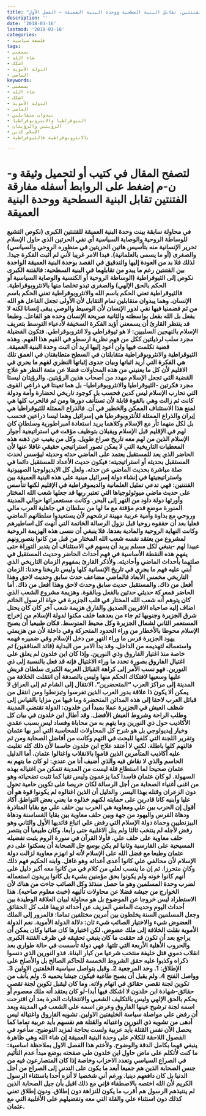 ```yaml
---
title: "مفارقة الفتنتين، تقابل البنية السطحية ووحدة البنية العميقة – الفصل الأول"
description: ''
date: '2018-03-16'
lastmod: '2018-03-16'
categories:
- فلسفة سياسية
tags:
- يسمعني
- شاء الله
- اشكك
- الدولة الأموية
- الماضي
keywords:
- يسمعني
- شاء الله
- اشكك
- الدولة الأموية
- الماضي
- يبدوان متقابلين
- الثيوقراطيا والانثروبوقراطيا
- الرؤيتين والرؤيتان
- الإسلام كدين
- بالانثروبوقراطية فالثيوقراطية

---
```

# **لتصفح المقال في كتيب أو لتحميل وثيقة و-ن-م إضغط على الروابط أسفله** **مفارقة الفتنتين تقابل البنية السطحية ووحدة البنية العميقة**

### في محاولة سابقة بينت وحدة البنية العميقة للفتنتين الكبرى (نكوص التشيع للوساطة الروحية والوصاية السياسية أي نفي الحرتين الذي حاول الإسلام تحرير الإنسانية منه بتأسيس هاتين الحريتين في منظوره الروحي والسياسي) والصغرى (أو ما يسمى بالعلمانية). فبدا الامر غريبا لأني لم أثبت الفكرة جيدا. لذلك فلا بد من العودة إليها والتدقيق في القصد بوحدة البنية العميقة الواحدة بين الفتنتين رغم ما يبدو من تقابلهما في البنية السطحية: فالفتنة الكبرى نكوص إلى الثيوقراطية (الوساطة الروحية أو الكنسية والوصاية السياسية أو الحكم بالحق الإلهي) والصغرى تبدو تخلصا منها بالانثروبوقراطية. فالثيوقراطية تعني الحكم باسم الله والانثروبوقراطية تعني الحكم باسم الإنسان. وهما يبدوان متقابلين تمام التقابل لأن الأولى تجعل الفاعل هو الله من ثم فضمنيا فيها نفي لدور الإنسان لأن الوسيط والوصي يبقى إنسانا لكنه لا يفعل بل الله بفعل بواسطته والثانية صريحة الإنسان وحده هو الفاعل. وطبعا قد ينتظر القارئ أن يسمعني أؤيد الفكرة السخيفة لأدعياء التوسط بتعريف الإسلام بالنهجين السلبيين: لا هو ثيوقراطي ولا انثروبوقراطي. فتكون الفضيلة مجرد سلب لرذيلتين ككل من فهم نظرية ارسطو في القيم هذا الفهم. وهذه قضية تكلمت فيها ولن أعود إليها اريد أن اثبت وحدة البنية العميقة. الثيوقراطية والانثروبوقراطية متقابلتان في السطح متطابقتان في العمق تلك هي الفكرة التي أريد اثباتها وبيان جدوى إثباتها النظري لفهم ما يجري في الاقليم لأن كل ما يعنيني من هذه المحاولات فضلا عن متعة النظر هو علاج القضية التي تجعل الإسلام مهدد من أصحاب هذين الرؤيتين. والرؤيتان ليستا مجرد فكرتين -الثيوقراطيا والانثروبوقراطيا- بل هما تعينتا في ذراعي القوى التي تحارب الإسلام ليس كدين فحسب بل كوجود تاريخي لحضارة وأمة ودولة كانت ثم زالت وهي بالقوة قابلة لأن تستأنف دورها ومن ثم فالحرب كلها هي لمنع هذا الاستئناف الممكن والخطير في آن. فالذراع الممثلة للثيوقراطيا هي إيران والذراع الممثلة للأنثروبوقرطيا هي إسرائيل وهما ليسا ذراعين فحسب بل لكل منهما ثأر مع الإسلام وكلاهما يريد استعادة امبراطورية وسلطان كان لهم في الإقليم قبل الإسلام ويقبلان بتوظيف مؤقت في استراتيجية أجوار الإسلام الذين من لهم معه تاريخ صراع طويل. وكل من يغيب عن ذهنه هذه المعطيات التاريخية التي لا يمكن تصور استراتيجي حقيقي غافلا عنها لأن الحاضر الذي يعد للمستقبل يعتمد على الماضي حدثه وحديثه ليؤسس لحدث المستقبل بحديثه أو استراتيجيته: فيكون حديث الأعداد للمستقبل دائما في صلة مباشرة بحديث الماضي عن حدثه. ولعل كل الايديولوجيا الصهيونية واستراتيجيتها في إنشاء دولة إسرائيل مبنية على هذه البنية العميقة بين الفتنتين: فهي تدعي تمثيل العلمانية والديموقراطية في الإقليم لكنها تتأسس على حديث ماضي ميوثولوجياها التي تعتبر ربها قد جعلها شعب الله المختار وأورثها دولة داود من النهر إلى البحر. وكانت مستعمراتها حوالي المدينة المنورة موضع قدم مؤقتة مع ما لها من سلطان في جاهلية العرب مالي وروحي مع بداوة وأمية عربية مهينة ترشحهم لأن يستعيدوا سلطانهم الماضي فعليا بعد أن حققوه روحيا قبل نزول الرسالة الخاتمة التي أنهت كل اساطيرهم وكانت النهاية الروحية والمادية بعدها. فلا ينبغي أن ننسى هذه الهزيمة الروحية لمشروع من يعتقد نفسه شعب الله المختار من قبل من كانوا يتصورونهم عبيدا لهم -ينبغي لكل مسلم يريد أن يسهم في الاستئناف أن يتدبر التوراة حتى يفهم هذه النقطة الأساسية في فهم أحداث الحاضر وحديث المستقبل في صلتهما بأحداث الماضي وأحاديثه. ولأذكر القارئ بمفهوم الزمان التاريخي الذي أبني عليه فهم ما يجري في تاريخ الإنسانية كلها وليس تاريخنا وحدنا: الزمان التاريخي مخمس الأبعاد فالماضي مضاعف حدث سابق وحديث لاحق وهذا أفعل من ذاك. والمستقبل حديث سابق وحدث لاحق وهذا أفعل من ذاك. أما الحاضر فمعركة حديثي حدثين بالفعل وبالقوة. وهزيمة مشروع الشعب الذي كان يتوهم أنه شعب الله المختار في قلب الجزيرة في حياة الرسول الخاتم اضاف إليه صاحباه الاقربين الصديق والفارق هزيمة شعب آخر كان كان يحتل شرق الجزيرة وجنوبها ثم جاء من بعدهما خلف مكنوا لدولة الإسلام من إخراج المستعمر الثاني لشمال الجزيرة وكل محيط المتوسط. فكان طبيعيا أن يصبح الإسلام محوطا بالأخطار من وراء الحدود المتحركة وفي داخلة لأن من هزيمتي يهود الجزيرة فرس ما وراء النهر من دخل الإسلام وفي ضميره فهمه واستعماله لتهديمه من الداخل. وقد بدأ الامر من البداية (قائد المنافقين) ثم خاصة منذ اغتيار الفاروق وذي النورين. وإذا كان ابن خلدون لم يعلق على اغتيال الفاروق بصورة تحدد ما وراء الاغتيال فإنه قد فعل بالنسبة إلى ذي النورين. فهو نسب الأمر إلى كراهة القبائل العربية الكبرى سلطان قريش عليها وسعيها لافتكاك الحكم منها وليس بالصدفة أن انتقلت الخلافة من المدينة إلى مراكز العرب “المتحضرين”. الانتقال إلى الشام ثم إلى العراق لا يمكن ألا يكون ذا علاقة بدور العرب الذين تفرسوا وتبزنطوا ومن انتقل من قبائل العرب لاحقا إلى هذه المدائن المتحضرة وما فيها من مزايا بالقياس إلى شظف العيش في الجزيرة عملا بمبدأ ابن خلدون: الدولة تقتضي المدينة وطلب الراحة وشروط العيش الأفضل. وقد أطال ابن خلدون في بيان كل الأكاذيب حول ذي النورين وما يتهم به من محاباة وفساد ليس بسبب عقدي وخيار إيديولوجي بل هو شرح كل المحاولات للمحاسبة التي أمر بها عثمان وتقرير اللجنة التي كلفها للبحث في التهم وكانت من أفاضل الصحابة ومن ثم فالتهم كلها باطلة. لكني لا أعتقد علاج ابن خلدون حاسما لأن ذلك كله تغلبت عليه أكاذيب المتآمرين الذين قاموا بالانقلاب واغتالوا عثمان. أما الدليل الحاسم والذي لا نقاش فيه والذي أضيف أنا من عندي: لو كان ما يتهم به عثمان صحيحا لما استطاع قلة ليست من المدينة تتمكن من اغتياله بهذه السهولة. لو كان عثمان فاسدا كما يزعمون وليس تقيا كما تثبت تضحياته وهو من اغنى أغنياء الصحابة من أجل الرسالة لكان حريصا على تكوين حامية تحول دون الزعران وقتله بهذا اليسر. والدليل أن الذين اغتالوه لم يكونوا قوة هو أن عليا وأبنيه كانا قادرين على حمايته لكنهم خذلوه ما يعني بعض التواطؤ. أكاد أقول إن الحرب بين علي ومعاوية هي الحرب بين حلف علي مع بقايا المناذرة ودهاة الفرس واليهود من جهة وبين حلف معاوية بين بقايا الغساسنة ودهاة البيزنطيين وحماة دولة الإسلام التي رفض علي اتباع قائديها الأول والثاني وهو رفض لأجله لم ينتخب ثالثا ولم ينل الاغلبية حتى رابعا. وكان طبيعيا أن ينتصر حلف معاوية على حلف علي. فأولا القرآن في سورة الروم يثبت تفضيله المسيحية على الفارسية وثانيا لم يكن بوسع جل الصحابة أن يسكتوا على دم عثمان وطبعا مع فضل الله على الإسلام لأنه لو انهزم معاوية لزالت دولة الإسلام لأن محالفي علي كانوا أعدى أعدائه وهو غافل. وابنه الحكيم فهم ذلك وكان متحرزا. ثم إن ما ينسب لعلي من كلام في من كانوا معه أكبر دليل على أنهم كانوا خونه ولم يكونوا بحق مؤمنين بشيء بل كانوا يريدون استعماله لضرب وحدة المسلمين وهو ما حصل منذئذ وكل الصائب جاءت من هناك لأن الخوارج من جيشه فضلا عن محاولات تأليهه (خبث معلوم صاحبه). هذا الاستطراد ليس خروجا عن الموضوع بل هو محاولة لبيان العلاقة الوطيدة بين أحداث اليوم وحديث الماضي المزيف عن أحداثه تزييفا قلب كل الحقائق وجعل المسلمين السنة يخلطون بين أمرين مختلفين تماما: فالمرور إلى الملك العضوض شيء والاختيار الصائب شيء ثان: دلالة الدولة الأموية. نعم الدولة الأموية نقلت الخلافة إلى ملك عضوض. لكن اختيارها كان صائبا وكان يمكن أن يراجع بعد أن تكون قد حققت ما كان ينبغي تحقيقه في ظرف الفتنة الكبرى والحروب الأهلية الأربعة التي تلتها. فهي دولة تأسست في حالة طواري بعد انقلاب دموي قتل خليفة منتخب شرعيا من كبار البناة. فذو النورين الذي دنسوا ذكراه وكذبوا عليه حقق الشروط الخمسة للحاكم الصالح بل والأصلح على الإطلاق: 1. وحد المرجعية 2. وقبل بتواصل سياسية الخلفتين الاولين 3. وواصل الفتح 4. ولم يقبل أن يصبح طاغية فيكون جيشا يحميه 5. ولم يأنف من تكوين لجنة تقصي حقائق في اتهام ولاته. وما كان ليقبل تكوين لجنة تقصي حقائق-شهادة ابن خلدون لا اشكك فيها أبدا-لو كان يعتقد أنه ملك معصوم أو يحكم بالحق الإلهي وليس بالتكليف الشعبي والانتخابات الحرة بعد أن اقترحت اسمه لجنة ترشيح عينها الفاروق وعرض اسمه على الشعب في المدينة وبعد أن رفض علي مواصلة سياسة الخليفتين الاولين. تشويه الفاروق واغتياله ليس أدهى من تشويه ذي النورين واغتياله والقتلة هم نفسهم بأيد عربية تماما كما يحصل الآن نفس القتلة بأيد عربية ولست بحاجة لمزيد التوضيح. سأعود في الفصول اللاحقة للكلام على وحدة البنية العميقة إن شاء الله وهي ظاهرة ينبغي فهما بكامل الدقة والوضوح. ولأختم هذا الفصل الاول بملاحظة اساسية: ما كنت لأتكلم على ماض حاول ابن خلدون طي صفحته بوضع مبدأ عدم التأثيم في الصراع السياسي وتعدد الاحزاب وخاصة إذا كان المتصارعون فيه من جنس الصحابة الذين هم جميعا أبعد ما يكون على التدني إلى الصراع من أجل الدنيا بل كان دافعهم دينيا. ورغم أني شخصيا لا أنزه أحدا باستثناء الرسول الكريم لأن الله اختصه بالاصطفاء فإني مع ذلك اقبل بأن جيل الصحابة الذين لم ينتبذهم الرسول هم أقرب ما يكون للنزاهة دون إطلاق. ودون إطلاق تعني كذلك دون استثناء علي والقلة التي معه وتفضيلهم على الأغلبية التي مع عثمان.

###